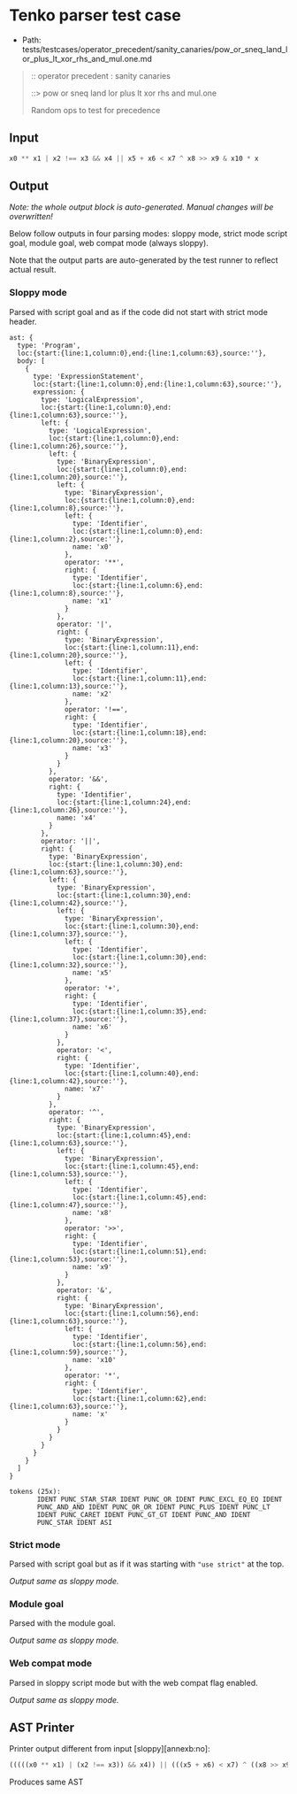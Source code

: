# Tenko parser test case

- Path: tests/testcases/operator_precedent/sanity_canaries/pow_or_sneq_land_lor_plus_lt_xor_rhs_and_mul.one.md

> :: operator precedent : sanity canaries
>
> ::> pow or sneq land lor plus lt xor rhs and mul.one
>
> Random ops to test for precedence

## Input

`````js
x0 ** x1 | x2 !== x3 && x4 || x5 + x6 < x7 ^ x8 >> x9 & x10 * x
`````

## Output

_Note: the whole output block is auto-generated. Manual changes will be overwritten!_

Below follow outputs in four parsing modes: sloppy mode, strict mode script goal, module goal, web compat mode (always sloppy).

Note that the output parts are auto-generated by the test runner to reflect actual result.

### Sloppy mode

Parsed with script goal and as if the code did not start with strict mode header.

`````
ast: {
  type: 'Program',
  loc:{start:{line:1,column:0},end:{line:1,column:63},source:''},
  body: [
    {
      type: 'ExpressionStatement',
      loc:{start:{line:1,column:0},end:{line:1,column:63},source:''},
      expression: {
        type: 'LogicalExpression',
        loc:{start:{line:1,column:0},end:{line:1,column:63},source:''},
        left: {
          type: 'LogicalExpression',
          loc:{start:{line:1,column:0},end:{line:1,column:26},source:''},
          left: {
            type: 'BinaryExpression',
            loc:{start:{line:1,column:0},end:{line:1,column:20},source:''},
            left: {
              type: 'BinaryExpression',
              loc:{start:{line:1,column:0},end:{line:1,column:8},source:''},
              left: {
                type: 'Identifier',
                loc:{start:{line:1,column:0},end:{line:1,column:2},source:''},
                name: 'x0'
              },
              operator: '**',
              right: {
                type: 'Identifier',
                loc:{start:{line:1,column:6},end:{line:1,column:8},source:''},
                name: 'x1'
              }
            },
            operator: '|',
            right: {
              type: 'BinaryExpression',
              loc:{start:{line:1,column:11},end:{line:1,column:20},source:''},
              left: {
                type: 'Identifier',
                loc:{start:{line:1,column:11},end:{line:1,column:13},source:''},
                name: 'x2'
              },
              operator: '!==',
              right: {
                type: 'Identifier',
                loc:{start:{line:1,column:18},end:{line:1,column:20},source:''},
                name: 'x3'
              }
            }
          },
          operator: '&&',
          right: {
            type: 'Identifier',
            loc:{start:{line:1,column:24},end:{line:1,column:26},source:''},
            name: 'x4'
          }
        },
        operator: '||',
        right: {
          type: 'BinaryExpression',
          loc:{start:{line:1,column:30},end:{line:1,column:63},source:''},
          left: {
            type: 'BinaryExpression',
            loc:{start:{line:1,column:30},end:{line:1,column:42},source:''},
            left: {
              type: 'BinaryExpression',
              loc:{start:{line:1,column:30},end:{line:1,column:37},source:''},
              left: {
                type: 'Identifier',
                loc:{start:{line:1,column:30},end:{line:1,column:32},source:''},
                name: 'x5'
              },
              operator: '+',
              right: {
                type: 'Identifier',
                loc:{start:{line:1,column:35},end:{line:1,column:37},source:''},
                name: 'x6'
              }
            },
            operator: '<',
            right: {
              type: 'Identifier',
              loc:{start:{line:1,column:40},end:{line:1,column:42},source:''},
              name: 'x7'
            }
          },
          operator: '^',
          right: {
            type: 'BinaryExpression',
            loc:{start:{line:1,column:45},end:{line:1,column:63},source:''},
            left: {
              type: 'BinaryExpression',
              loc:{start:{line:1,column:45},end:{line:1,column:53},source:''},
              left: {
                type: 'Identifier',
                loc:{start:{line:1,column:45},end:{line:1,column:47},source:''},
                name: 'x8'
              },
              operator: '>>',
              right: {
                type: 'Identifier',
                loc:{start:{line:1,column:51},end:{line:1,column:53},source:''},
                name: 'x9'
              }
            },
            operator: '&',
            right: {
              type: 'BinaryExpression',
              loc:{start:{line:1,column:56},end:{line:1,column:63},source:''},
              left: {
                type: 'Identifier',
                loc:{start:{line:1,column:56},end:{line:1,column:59},source:''},
                name: 'x10'
              },
              operator: '*',
              right: {
                type: 'Identifier',
                loc:{start:{line:1,column:62},end:{line:1,column:63},source:''},
                name: 'x'
              }
            }
          }
        }
      }
    }
  ]
}

tokens (25x):
       IDENT PUNC_STAR_STAR IDENT PUNC_OR IDENT PUNC_EXCL_EQ_EQ IDENT
       PUNC_AND_AND IDENT PUNC_OR_OR IDENT PUNC_PLUS IDENT PUNC_LT
       IDENT PUNC_CARET IDENT PUNC_GT_GT IDENT PUNC_AND IDENT
       PUNC_STAR IDENT ASI
`````

### Strict mode

Parsed with script goal but as if it was starting with `"use strict"` at the top.

_Output same as sloppy mode._

### Module goal

Parsed with the module goal.

_Output same as sloppy mode._

### Web compat mode

Parsed in sloppy script mode but with the web compat flag enabled.

_Output same as sloppy mode._

## AST Printer

Printer output different from input [sloppy][annexb:no]:

````js
(((((x0 ** x1) | (x2 !== x3)) && x4)) || (((x5 + x6) < x7) ^ ((x8 >> x9) & (x10 * x))));
````

Produces same AST
